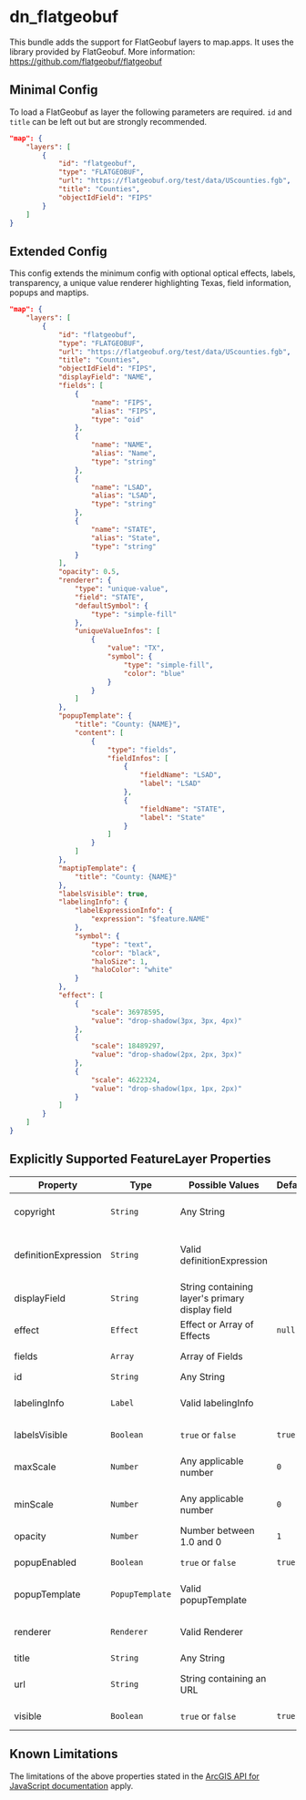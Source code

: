 # dn_flatgeobuf

This bundle adds the support for FlatGeobuf layers to map.apps. It uses the library provided by FlatGeobuf. More
information: https://github.com/flatgeobuf/flatgeobuf

## Minimal Config

To load a FlatGeobuf as layer the following parameters are required. `id` and `title` can be left out but are strongly
recommended.

```json
"map": {
    "layers": [
        {
            "id": "flatgeobuf",
            "type": "FLATGEOBUF",
            "url": "https://flatgeobuf.org/test/data/UScounties.fgb",
            "title": "Counties",
            "objectIdField": "FIPS"
        }
    ]
}
```

## Extended Config

This config extends the minimum config with optional optical effects, labels, transparency, a unique value renderer
highlighting Texas, field information, popups and maptips.

```json
"map": {
    "layers": [
        {
            "id": "flatgeobuf",
            "type": "FLATGEOBUF",
            "url": "https://flatgeobuf.org/test/data/UScounties.fgb",
            "title": "Counties",
            "objectIdField": "FIPS",
            "displayField": "NAME",
            "fields": [
                {
                    "name": "FIPS",
                    "alias": "FIPS",
                    "type": "oid"
                },
                {
                    "name": "NAME",
                    "alias": "Name",
                    "type": "string"
                },
                {
                    "name": "LSAD",
                    "alias": "LSAD",
                    "type": "string"
                },
                {
                    "name": "STATE",
                    "alias": "State",
                    "type": "string"
                }
            ],
            "opacity": 0.5,
            "renderer": {
                "type": "unique-value",
                "field": "STATE",
                "defaultSymbol": {
                    "type": "simple-fill"
                },
                "uniqueValueInfos": [
                    {
                        "value": "TX",
                        "symbol": {
                            "type": "simple-fill",
                            "color": "blue"
                        }
                    }
                ]
            },
            "popupTemplate": {
                "title": "County: {NAME}",
                "content": [
                    {
                        "type": "fields",
                        "fieldInfos": [
                            {
                                "fieldName": "LSAD",
                                "label": "LSAD"
                            },
                            {
                                "fieldName": "STATE",
                                "label": "State"
                            }
                        ]
                    }
                ]
            },
            "maptipTemplate": {
                "title": "County: {NAME}"
            },
            "labelsVisible": true,
            "labelingInfo": {
                "labelExpressionInfo": {
                    "expression": "$feature.NAME"
                },
                "symbol": {
                    "type": "text",
                    "color": "black",
                    "haloSize": 1,
                    "haloColor": "white"
                }
            },
            "effect": [
                {
                    "scale": 36978595,
                    "value": "drop-shadow(3px, 3px, 4px)"
                },
                {
                    "scale": 18489297,
                    "value": "drop-shadow(2px, 2px, 3px)"
                },
                {
                    "scale": 4622324,
                    "value": "drop-shadow(1px, 1px, 2px)"
                }
            ]
        }
    ]
}
```

## Explicitly Supported FeatureLayer Properties

| Property             | Type            | Possible Values                                 | Default | Description                                 |
|----------------------|-----------------|-------------------------------------------------|---------|---------------------------------------------|
| copyright            | `String`        | Any String                                      |         | Copyright information for the layer         |
| definitionExpression | `String`        | Valid definitionExpression                      |         | Expression used to filter data of the layer |
| displayField         | `String`        | String containing layer's primary display field |         | Layer's primary display field               |
| effect               | `Effect`        | Effect or Array of Effects                      | `null`  | Styling effects                             |
| fields               | `Array`         | Array of Fields                                 |         | Fields in the layer                         |
| id                   | `String`        | Any String                                      |         | ID of the layer                             |
| labelingInfo         | `Label`         | Valid labelingInfo                              |         | Definition of labels for the layer          |
| labelsVisible        | `Boolean`       | `true` or `false`                               | `true`  | Enable/Disable layer's labels               |
| maxScale             | `Number`        | Any applicable number                           | `0`     | Maximum scale at which layer is visible     |
| minScale             | `Number`        | Any applicable number                           | `0`     | Minimum scale at which layer is visible     |
| opacity              | `Number`        | Number between 1.0 and 0                        | `1`     | Opacity of layer                            |
| popupEnabled         | `Boolean`       | `true` or `false`                               | `true`  | Enable/Disable layer's popups               |
| popupTemplate        | `PopupTemplate` | Valid popupTemplate                             |         | Definition of popups for the layer          |
| renderer             | `Renderer`      | Valid Renderer                                  |         | Apply custom rendering to layer             |
| title                | `String`        | Any String                                      |         | Title of layer                              |
| url                  | `String`        | String containing an URL                        |         | URL of the data source of the layer         |
| visible              | `Boolean`       | `true` or `false`                               | `true`  | Show/Hide layer                             |

## Known Limitations

The limitations of the above properties stated in the [ArcGIS API for JavaScript documentation](https://developers.arcgis.com/javascript/latest/api-reference/esri-layers-FeatureLayer.html#properties-summary) apply.
